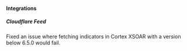 #### Integrations
##### Cloudflare Feed
Fixed an issue where fetching indicators in Cortex XSOAR with a version below 6.5.0 would fail.
